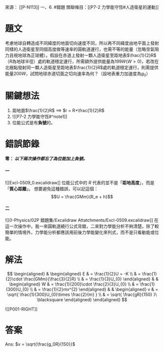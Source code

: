 來源： [[P-N113]] 一、6. #錯題 
關聯條目：[[P7-2 力學能守恆#人造衛星的運動]]
# 題文
考慮地球自轉造成不同緯度的地面切向速度不同，所以再不同緯度由地平面上發射同樣的人造衛星至同個高度做等速率的圓軌道運行，也需不等的能量（忽略空氣阻力且視地球為正球體）。假設在赤道上發射一顆人造衛星至距地表$\frac{1}{2}R$（$R$為地球半徑）處的軌道穩定運行，所需額外提供能量為$199W(W\gt 0)$，若改在北極點發射同一顆人造衛星至距地表$\frac{1}{2}R$處的軌道穩定運行，則需提供能量$200W$，試問地球赤道切面之切向速率為何？（設地表重力加速度為$g_0$）

# 關鍵想法
1. 距地面$\frac{1}{2}R$ $\implies$ $r = R+\frac{1}{2}R$
2. ![[P7-2 力學能守恆#^note1]]
3. 位能公式是有**負號**的。
# 錯誤節錄
#### 零： *以下兩次操作都忘了為位能加上負號。*

#### 一 
![[Excl-0509_0.excalidraw]]
位能公式中的 $R$ 代表的並不是「**距地高度**」，而是「**質心距離**」。
想要避免這種錯誤，可以記這個：$$U = \frac{GMm}{R_e + h}$$
#### 二
![[0-Physics/02P 錯題集/Excalidraw Attatchments/Excl-0509.excalidraw]]
在這一次操作中，我一來圓軌道繞行公式背錯，二來對力學能分析不夠清楚。除了較簡單的情境外，力學能分析都應該用前後力學能變化來列式，而不是只看動能或位能。
# 解法
$$
\begin{aligned}
 & \begin{aligned}
E  & = \frac{1}{2}U = -K \\
 & =  \frac{1}{2}\cdot \frac{GMm}{\frac{3}{2}R}  \\
 & = \frac{1}{3}U_{0}
\end{aligned} &
 & \begin{aligned}
W & = \frac{1}{200}\cdot \frac{2}{3}U_{0}  \\
 & = \frac{1}{300}U_{0} \\
 & = \frac{1}{2}mv^{2}
\end{aligned} &
 & \begin{aligned}
v & = \sqrt{ \frac{1}{300}U_{0}\times \frac{2}{m} } \\
 & = \sqrt{ \frac{gR}{150} }\ \blacksquare
\end{aligned}
\end{aligned}
$$

![[P001-RIGHT]]

# 答案
Ans: $v = \sqrt{\frac{g_0R}{150}}$